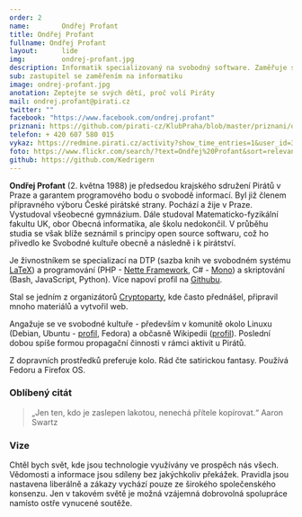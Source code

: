 ```yaml
---
order: 2
name:        Ondřej Profant
title: Ondřej Profant
fullname: Ondřej Profant
layout:      lide
img:         ondrej-profant.jpg
description: Informatik specializovaný na svobodný software. Zaměřuje se na IT systémy, technologické inovace a analýzu zavedení bezplatné MHD.
sub: zastupitel se zaměřením na informatiku
image: ondrej-profant.jpg
anotation: Zeptejte se svých dětí, proč volí Piráty
mail: ondrej.profant@pirati.cz
twitter: ""
facebook: "https://www.facebook.com/ondrej.profant"
priznani: https://github.com/pirati-cz/KlubPraha/blob/master/priznani/ondrej-profant.md
telefon: + 420 607 580 015
vykaz: https://redmine.pirati.cz/activity?show_time_entries=1&user_id=3
foto: https://www.flickr.com/search/?text=Ondřej%20Profant&sort=relevance&user_id=68741528%40N03
github: https://github.com/Kedrigern
---
```


**Ondřej Profant** (2. května 1988) je předsedou krajského sdružení Pirátů v Praze a garantem programového bodu o svobodě informací. Byl již členem přípravného výboru České pirátské strany. Pochází a žije v Praze. Vystudoval všeobecné gymnázium. Dále studoval Matematicko-fyzikální fakultu UK, obor Obecná informatika, ale školu nedokončil. V průběhu studia se však blíže seznámil s principy open source softwaru, což ho přivedlo ke Svobodné kultuře obecně a následně i k pirátství.

Je živnostníkem se specializací na DTP (sazba knih ve svobodném systému [LaTeX](http://www.latex-project.org/)) a programování (PHP - [Nette Framework](http://nette.org/), C# - [Mono](http://www.mono-project.com)) a skriptování (Bash, JavaScript, Python). Více napoví profil na [Githubu](https://github.com/kedrigern).

Stal se jedním z organizátorů [Cryptoparty](http://www.cryptoparty.cz), kde často přednášel, připravil mnoho materiálů a vytvořil web.

Angažuje se ve svobodné kultuře - především v komunitě okolo Linuxu (Debian, Ubuntu - [profil](http://blog.ubuntu.cz/users/kedrigern), Fedora) a občasně Wikipedii ([profil](http://cs.wikipedia.org/wiki/Wikipedista:Ond%C5%99ej_Profant)). Poslední dobou spíše formou propagační činnosti v rámci aktivit u Pirátů.

Z dopravních prostředků preferuje kolo. Rád čte satirickou fantasy. Používá Fedoru a Firefox OS.

### Oblíbený citát

> „Jen ten, kdo je zaslepen lakotou, nenechá přítele kopírovat.“ Aaron Swartz

### Vize

Chtěl bych svět, kde jsou technologie využívány ve prospěch nás všech. Vědomosti a informace jsou sdíleny bez jakýchkoliv překážek. Pravidla jsou nastavena liberálně a zákazy vychází pouze ze širokého společenského konsenzu. Jen v takovém světě je možná vzájemná dobrovolná spolupráce namísto ostře vynucené soutěže.
